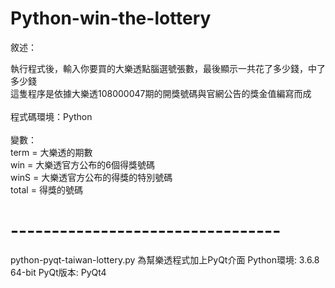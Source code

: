 # Python-win-the-lottery

敘述：</br>
</hr>
執行程式後，輸入你要買的大樂透點腦選號張數，最後顯示一共花了多少錢，中了多少錢</br>
這隻程序是依據大樂透108000047期的開獎號碼與官網公告的獎金值編寫而成</br>
</br>
程式碼環境：Python</br>
</br>
變數：</br>
</hr>
    term = 大樂透的期數</br>
    win = 大樂透官方公布的6個得獎號碼</br>
    winS = 大樂透官方公布的得獎的特別號碼</br>
    total = 得獎的號碼</br>

# ---------------------------------

python-pyqt-taiwan-lottery.py 為幫樂透程式加上PyQt介面
Python環境: 3.6.8 64-bit
PyQt版本: PyQt4
